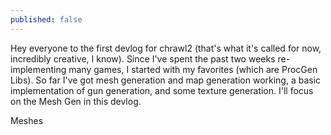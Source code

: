 ```yaml
---
published: false
---
```


Hey everyone to the first devlog for chrawl2 (that's what it's called for now, incredibly creative, I know). Since I've spent the past two weeks re-implementing many games, I started with my favorites (which are ProcGen Libs). So far I've got mesh generation and map generation working, a basic implementation of gun generation, and some texture generation. I'll focus on the Mesh Gen in this devlog.

Meshes
